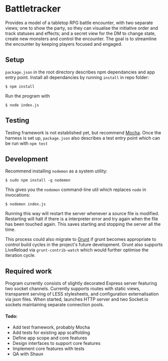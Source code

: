 
# Battletracker

Provides a model of a tabletop RPG battle encounter, with two separate views;
one to show the party, so they can visualise the initiative order and track
statuses and effects; and a secret view for the DM to change state, create new
monsters and control the encounter. The goal is to streamline the encounter
by keeping players focused and engaged.


## Setup

`package.json` in the root directory describes npm dependancies and app entry
point. Install all dependancies by running `install` in repo folder:

    $ npm install

Run the program with

    $ node index.js


## Testing

Testing framework is not established yet, but recommend
[Mocha](https://visionmedia.github.io/mocha/). Once the harness is set up,
`package.json` also describes a test entry point which can be run with
`npm test`


## Development

Recommend installing `nodemon` as a system utility:

    $ sudo npm install -g nodemon

This gives you the `nodemon` command-line util which replaces `node` in
invocations:

    $ nodemon index.js

Running this way will restart the server whenever a source file is modified.
Restarting will halt if there is a interpreter error and try again when the
file has been touched again. This saves starting and stopping the server all
the time.

This process could also migrate to [Grunt](https://github.com/gruntjs/grunt) if
grunt becomes appropriate to control build cycles in the project's future
development. Grunt also supports LiveReload via `grunt-contrib-watch` which
would further optimise the iteration cycle.


## Required work

Program currently consists of slightly decorated Express server featuring two
socket channels. Currently supports routes with static views, transparent
serving of LESS stylesheets, and configuration externalisation via json files.
When started, launches HTTP server and two Socket.io sockets maintaining
separate connection pools.

#### Todo:

- Add test framework, probably Mocha
- Add tests for existing app scaffolding
- Define app scope and core features
- Design interfaces to support core features
- Implement core features with tests
- QA with Shaun

